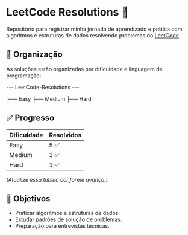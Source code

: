 # LeetCode Resolutions 🧠

Repositório para registrar minha jornada de aprendizado e prática com algoritmos e estruturas de dados resolvendo problemas do [LeetCode](https://leetcode.com/).

## 📂 Organização

As soluções estão organizadas por dificuldade e linguagem de programação:

--- LeetCode-Resolutions ---

├── Easy
├── Medium
├── Hard

## ✅ Progresso

| Dificuldade | Resolvidos |
|-------------|------------|
| Easy        | 5 ✅        |
| Medium      | 3 ✅        |
| Hard        | 1 ✅        |

*(Atualize essa tabela conforme avança.)*

## 📌 Objetivos

- Praticar algoritmos e estruturas de dados.
- Estudar padrões de solução de problemas.
- Preparação para entrevistas técnicas.

